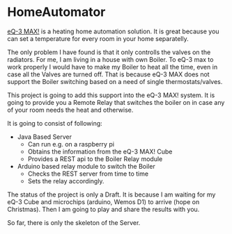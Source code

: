 # HomeAutomator

[eQ-3 MAX!](http://www.eq-3.com/products/max.html) is a heating home automation solution. It is great because you can set a temperature for every room in your home separatelly.

The only problem I have found is that it only controlls the valves on the radiators. For me, I am living in a house with own Boiler. To eQ-3 max to work properly I would have to make my Boiler to heat all the time, even in case all the Valves are turned off. That is because eQ-3 MAX does not support the Boiler switching based on a need of single thermostats/valves.

This project is going to add this support into the eQ-3 MAX! system. It is going to provide you a Remote Relay that switches the boiler on in case any of your room needs the heat and otherwise.

It is going to consist of following:

  * Java Based Server
    * Can run e.g. on a raspberry pi
    * Obtains the information from the eQ-3 MAX! Cube
    * Provides a REST api to the Boiler Relay module
  * Arduino based relay module to switch the Boiler
    * Checks the REST server from time to time
    * Sets the relay accordingly.
    
The status of the project is only a Draft. It is because I am waiting for my eQ-3 Cube and microchips (arduino, Wemos D1) to arrive (hope on Christmas). Then I am going to play and share the results with you.

So far, there is only the skeleton of the Server.

